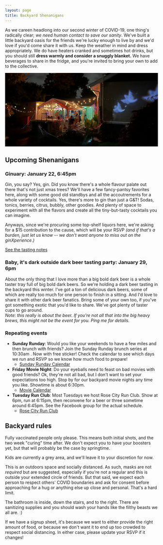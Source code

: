 ```yaml
---
layout: page
title: Backyard Shenanigans
---
```


As we careen headlong into our second winter of COVID-19, one thing's radically
clear; _we need human contact to save our sanity_. We've built a little backyard
 oasis for the friends we're lucky enough to live by and we'd love if you'd come
share it with us. Keep the weather in mind and dress appropriately. We do have
heaters cranked and sometimes hot drinks, but you should still **dress warmly and
consider a snuggly blanket.** We have beverages to share in the fridge, and you're
invited to bring your own to add to the collective.

![Backyard photo with Josh singing spooky karaoke](/assets/images/backyard.jpg)


## Upcoming Shenanigans

### Ginuary: January 22, 6:45pm

Gin, you say? Yes, gin. Did you know there's a whole flavour palate out there that's
not just xmas trees? We'll have a few fancy-pantsy favorites here, along with some good
old standbys and all the accoutrements for a whole variety of cocktails. Yes, there's
more to gin than just a G&T! Sodas, tonics, berries, citrus, bubbly, other goodies.
And plenty of space to experiment with all the flavors and create all the tiny-but-tasty
cocktails you can imagine.

Anyways, since we're procuring some top-shelf liquors here, we're asking for a $15
  contribution to the cause, which will be your RSVP *(and if that's a burden, just let
us know -- we don't want anyone to miss out on the ginXperience.)*

[See the tasting notes](gin)


### Baby, it's dark outside dark beer tasting party: January 29, 6pm

About the only thing that I love more than a big bold dark beer is a whole
taster tray full of big bold dark beers. So we're holding a dark beer tasting in
the backyard this winter. I've got a ton of delicious dark beers, some of which
are really too much for one person to finish in a sitting. And I'd love to share
it with other dark beer fanatics. Bring some of your own too, if you've got
something exotic that you'd like to share. We've got plenty of taster cups to go
around.<br>
*Note: this really is about the beer. If you're not all that into the big heavy brews,
this might not be the event for you. Ping me for details.*

### Repeating events
* **Sunday Runday**: Would you like your weekends to have a few miles and then brunch with friends? Join the Sunday Runday brunch series at 10:30am . Now with free sticker! Check the calendar to see which days we run and RSVP so we know how much food to prepare!
  * [Sunday Runday Calendar](https://docs.google.com/spreadsheets/d/1vaZP-1-Cidej-ZpI9iUCag8tfy696miAw6JF9BaVmnc/edit?usp=sharing)
* **Friday Movie Night**: Do your eyeballs need to feast on bad movies with good friends? Ok, they're not all bad, but I don't want to set your expectations too high. Stop by for our backyard movie nights any time you like. Showtime is about 6:30pm.
  * [Movie Calendar](https://docs.google.com/spreadsheets/d/1dvS1hVPiwiNV6u1ZhoIPTQc-Wa7ub_-LjHFjCoU8Yeo/edit?usp=sharing)
* **Tuesday Run Club**: Most Tuesdays we host Rose City Run Club. Show at 6pm, run at 6:15pm, then reconvene for a beer or three sometime around 6:45pm. See the Facebook group for the actual schedule.
  * [Rose City Run Club](https://www.facebook.com/groups/RoseCityRunClub)


## Backyard rules

Fully vaccinated people only please. This means both initial shots, and the two
week "curing" time after. We don't expect you to have your boosters yet, but
that will probably be the case by springtime.

Kids are currently a grey area, and we'll leave it to your discretion for now.

This is an outdoors space and socially distanced. As such, masks are not
_required_ but are suggested, especially if you're not a regular and this is
outside your extended circle of friends. But that said, we expect each person to respect
others' COVID boundaries and ask for consent before approaching for
a hug or anything else up close and personal. That's a hard
limit.

The bathroom is inside, down the stairs, and to the right. There are sanitizing
supplies and you should wash your hands like the filthy beasts we all are. :)

If we have a signup sheet, it's because we want to either provide the right
amount of food, or because we don't want it to end up too crowded to respect
social distancing. In either case, please update your RSVP if it changes!


